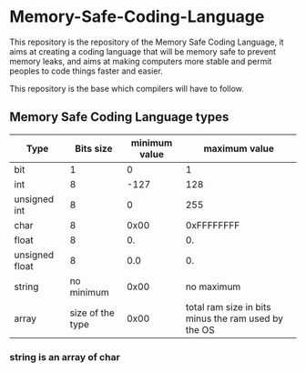 # Memory-Safe-Coding-Language
This repository is the repository of the Memory Safe Coding Language, it aims at creating a coding language that will be memory safe to prevent memory leaks, and aims at making computers more stable and permit peoples to code things faster and easier.

This repository is the base which compilers will have to follow.

## Memory Safe Coding Language types

Type | Bits size | minimum value | maximum value |
--- | --- | --- | --- |
bit | 1 | 0 | 1 |
int | 8 | -127 | 128 |
unsigned int | 8 | 0 | 255 |
char | 8 | 0x00 | 0xFFFFFFFF |
float | 8 | 0. | 0. |
unsigned float | 8 | 0.0 | 0. |
string | no minimum | 0x00 | no maximum |
array | size of the type | 0x00 | total ram size in bits minus the ram used by the OS |

### string is an array of char
